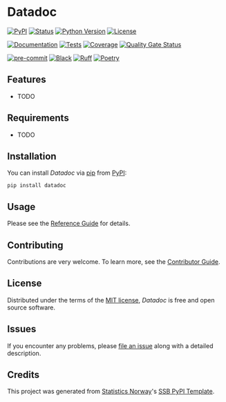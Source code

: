 # Datadoc

[![PyPI](https://img.shields.io/pypi/v/datadoc.svg)][pypi status]
[![Status](https://img.shields.io/pypi/status/datadoc.svg)][pypi status]
[![Python Version](https://img.shields.io/pypi/pyversions/datadoc)][pypi status]
[![License](https://img.shields.io/pypi/l/datadoc)][license]

[![Documentation](https://github.com/statisticsnorway/datadoc/actions/workflows/docs.yml/badge.svg)][documentation]
[![Tests](https://github.com/statisticsnorway/datadoc/actions/workflows/tests.yml/badge.svg)][tests]
[![Coverage](https://sonarcloud.io/api/project_badges/measure?project=statisticsnorway_datadoc&metric=coverage)][sonarcov]
[![Quality Gate Status](https://sonarcloud.io/api/project_badges/measure?project=statisticsnorway_datadoc&metric=alert_status)][sonarquality]

[![pre-commit](https://img.shields.io/badge/pre--commit-enabled-brightgreen?logo=pre-commit&logoColor=white)][pre-commit]
[![Black](https://img.shields.io/badge/code%20style-black-000000.svg)][black]
[![Ruff](https://img.shields.io/endpoint?url=https://raw.githubusercontent.com/astral-sh/ruff/main/assets/badge/v2.json)](https://github.com/astral-sh/ruff)
[![Poetry](https://img.shields.io/endpoint?url=https://python-poetry.org/badge/v0.json)][poetry]

[pypi status]: https://pypi.org/project/datadoc/
[documentation]: https://statisticsnorway.github.io/datadoc
[tests]: https://github.com/statisticsnorway/datadoc/actions?workflow=Tests

[sonarcov]: https://sonarcloud.io/summary/overall?id=statisticsnorway_datadoc
[sonarquality]: https://sonarcloud.io/summary/overall?id=statisticsnorway_datadoc
[pre-commit]: https://github.com/pre-commit/pre-commit
[black]: https://github.com/psf/black
[poetry]: https://python-poetry.org/

## Features

- TODO

## Requirements

- TODO

## Installation

You can install _Datadoc_ via [pip] from [PyPI]:

```console
pip install datadoc
```

## Usage

Please see the [Reference Guide] for details.

## Contributing

Contributions are very welcome.
To learn more, see the [Contributor Guide].

## License

Distributed under the terms of the [MIT license][license],
_Datadoc_ is free and open source software.

## Issues

If you encounter any problems,
please [file an issue] along with a detailed description.

## Credits

This project was generated from [Statistics Norway]'s [SSB PyPI Template].

[statistics norway]: https://www.ssb.no/en
[pypi]: https://pypi.org/
[ssb pypi template]: https://github.com/statisticsnorway/ssb-pypitemplate
[file an issue]: https://github.com/statisticsnorway/datadoc/issues
[pip]: https://pip.pypa.io/

<!-- github-only -->

[license]: https://github.com/statisticsnorway/datadoc/blob/main/LICENSE
[contributor guide]: https://github.com/statisticsnorway/datadoc/blob/main/CONTRIBUTING.md
[reference guide]: https://statisticsnorway.github.io/datadoc/reference.html
